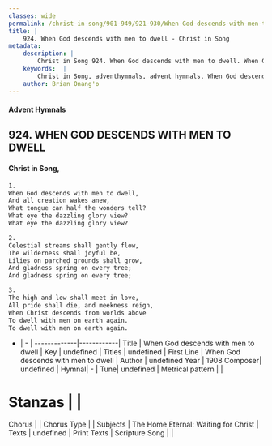 ```yaml
---
classes: wide
permalink: /christ-in-song/901-949/921-930/When-God-descends-with-men-to-dwell/
title: |
    924. When God descends with men to dwell - Christ in Song
metadata:
    description: |
        Christ in Song 924. When God descends with men to dwell. When God descends with men to dwell, And all creation wakes anew, What tongue can half the wonders tell? What eye the dazzling glory view? What eye the dazzling glory view?
    keywords:  |
        Christ in Song, adventhymnals, advent hymnals, When God descends with men to dwell, When God descends with men to dwell. 
    author: Brian Onang'o
---
```


#### Advent Hymnals
## 924. WHEN GOD DESCENDS WITH MEN TO DWELL
####  Christ in Song,

```txt
1.
When God descends with men to dwell,
And all creation wakes anew,
What tongue can half the wonders tell?
What eye the dazzling glory view?
What eye the dazzling glory view?

2.
Celestial streams shall gently flow,
The wilderness shall joyful be,
Lilies on parched grounds shall grow,
And gladness spring on every tree;
And gladness spring on every tree;

3.
The high and low shall meet in love,
All pride shall die, and meekness reign,
When Christ descends from worlds above
To dwell with men on earth again.
To dwell with men on earth again.

```

- |   -  |
-------------|------------|
Title | When God descends with men to dwell |
Key | undefined |
Titles | undefined |
First Line | When God descends with men to dwell |
Author | undefined
Year | 1908
Composer| undefined |
Hymnal|  - |
Tune| undefined |
Metrical pattern | |
# Stanzas |  |
Chorus |  |
Chorus Type |  |
Subjects | The Home Eternal: Waiting for Christ |
Texts | undefined |
Print Texts | 
Scripture Song |  |
    
